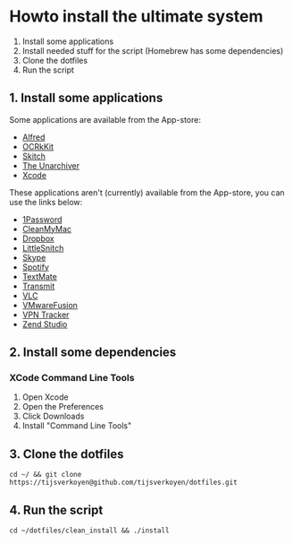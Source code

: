 # Howto install the ultimate system

1. Install some applications
2. Install needed stuff for the script (Homebrew has some dependencies)
3. Clone the dotfiles
4. Run the script

## 1. Install some applications

Some applications are available from the App-store:

* [Alfred](http://itunes.apple.com/be/app/alfred/id405843582?mt=12)
* [OCRkKit](http://itunes.apple.com/be/app/ocrkit/id410309628?mt=12)
* [Skitch](http://itunes.apple.com/be/app/skitch/id425955336?mt=12)
* [The Unarchiver](http://itunes.apple.com/be/app/the-unarchiver/id425424353?mt=12)
* [Xcode](http://itunes.apple.com/be/app/xcode/id497799835?mt=12)

These applications aren't (currently) available from the App-store, you can use the links below:

* [1Password](https://agilebits.com/onepassword)
* [CleanMyMac](http://macpaw.com/cleanmymac)
* [Dropbox](https://www.dropbox.com)
* [LittleSnitch](http://www.obdev.at/products/littlesnitch/index.html)
* [Skype](http://www.skype.com)
* [Spotify](http://www.spotify.com)
* [TextMate](http://macromates.com)
* [Transmit](https://www.panic.com/transmit)
* [VLC](http://www.videolan.org/vlc)
* [VMwareFusion](http://www.vmware.com/products/fusion/overview.html)
* [VPN Tracker](http://www.equinux.com/us/products/vpntracker/index.html)
* [Zend Studio](http://shop.zend.com/eu/zend-studio-for-eclipse.html)

## 2. Install some dependencies

### XCode Command Line Tools

1. Open Xcode
2. Open the Preferences
3. Click Downloads
4. Install "Command Line Tools"

## 3. Clone the dotfiles

    cd ~/ && git clone https://tijsverkoyen@github.com/tijsverkoyen/dotfiles.git

## 4. Run the script

    cd ~/dotfiles/clean_install && ./install